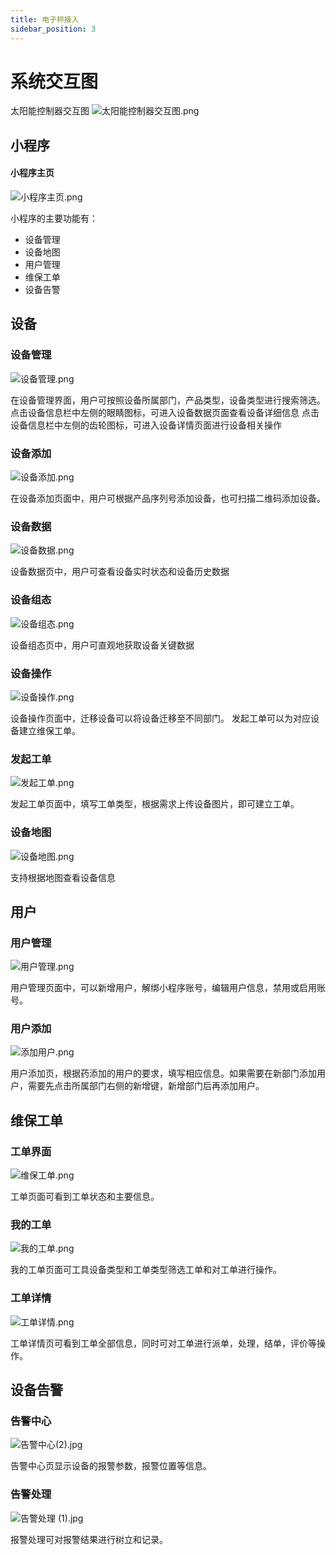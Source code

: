 ```yaml
---
title: 电子秤接入
sidebar_position: 3
---
```


# 系统交互图
太阳能控制器交互图
![太阳能控制器交互图.png](http://dgiot-1253666439.cos.ap-shanghai-fsi.myqcloud.com/shuwa_tech/zh/manual/cloud/Solar_management/%E5%A4%AA%E9%98%B3%E8%83%BD%E6%8E%A7%E5%88%B6%E5%99%A8%E4%BA%A4%E4%BA%92%E5%9B%BE.png)

## 小程序
#### 小程序主页
![小程序主页.png](http://dgiot-1253666439.cos.ap-shanghai-fsi.myqcloud.com/shuwa_tech/zh/manual/cloud/Solar_management/%E5%B0%8F%E7%A8%8B%E5%BA%8F%E4%B8%BB%E9%A1%B5.png)


小程序的主要功能有：
- 设备管理
- 设备地图
- 用户管理
- 维保工单
- 设备告警

## 设备
### 设备管理
![设备管理.png](http://dgiot-1253666439.cos.ap-shanghai-fsi.myqcloud.com/shuwa_tech/zh/manual/cloud/Solar_management/%E8%AE%BE%E5%A4%87%E7%AE%A1%E7%90%86.png)

在设备管理界面，用户可按照设备所属部门，产品类型，设备类型进行搜索筛选。
点击设备信息栏中左侧的眼睛图标，可进入设备数据页面查看设备详细信息
点击设备信息栏中左侧的齿轮图标，可进入设备详情页面进行设备相关操作

### 设备添加
![设备添加.png](http://dgiot-1253666439.cos.ap-shanghai-fsi.myqcloud.com/shuwa_tech/zh/manual/cloud/Solar_management/%E8%AE%BE%E5%A4%87%E6%B7%BB%E5%8A%A0.png)

在设备添加页面中，用户可根据产品序列号添加设备，也可扫描二维码添加设备。

### 设备数据
![设备数据.png](http://dgiot-1253666439.cos.ap-shanghai-fsi.myqcloud.com/shuwa_tech/zh/manual/cloud/Solar_management/%E8%AE%BE%E5%A4%87%E6%95%B0%E6%8D%AE.png)

设备数据页中，用户可查看设备实时状态和设备历史数据

### 设备组态
![设备组态.png](http://dgiot-1253666439.cos.ap-shanghai-fsi.myqcloud.com/shuwa_tech/zh/manual/cloud/Solar_management/%E8%AE%BE%E5%A4%87%E7%BB%84%E6%80%81.png)

设备组态页中，用户可直观地获取设备关键数据

### 设备操作
![设备操作.png](http://dgiot-1253666439.cos.ap-shanghai-fsi.myqcloud.com/shuwa_tech/zh/manual/cloud/Solar_management/%E8%AE%BE%E5%A4%87%E6%93%8D%E4%BD%9C.png)

设备操作页面中，迁移设备可以将设备迁移至不同部门。
发起工单可以为对应设备建立维保工单。


### 发起工单
![发起工单.png](http://dgiot-1253666439.cos.ap-shanghai-fsi.myqcloud.com/shuwa_tech/zh/manual/cloud/Solar_management/%E5%8F%91%E8%B5%B7%E5%B7%A5%E5%8D%95.png)

发起工单页面中，填写工单类型，根据需求上传设备图片，即可建立工单。

### 设备地图
![设备地图.png](http://dgiot-1253666439.cos.ap-shanghai-fsi.myqcloud.com/shuwa_tech/zh/manual/cloud/Solar_management/%E8%AE%BE%E5%A4%87%E5%9C%B0%E5%9B%BE.png)

支持根据地图查看设备信息

## 用户
### 用户管理
![用户管理.png](http://dgiot-1253666439.cos.ap-shanghai-fsi.myqcloud.com/shuwa_tech/zh/manual/cloud/Solar_management/%E7%94%A8%E6%88%B7%E7%AE%A1%E7%90%86.png)

用户管理页面中，可以新增用户，解绑小程序账号，编辑用户信息，禁用或启用账号。

### 用户添加
![添加用户.png](http://dgiot-1253666439.cos.ap-shanghai-fsi.myqcloud.com/shuwa_tech/zh/manual/cloud/Solar_management/%E6%B7%BB%E5%8A%A0%E7%94%A8%E6%88%B7.png)

用户添加页，根据药添加的用户的要求，填写相应信息。如果需要在新部门添加用户，需要先点击所属部门右侧的新增键，新增部门后再添加用户。

## 维保工单
### 工单界面
![维保工单.png](http://dgiot-1253666439.cos.ap-shanghai-fsi.myqcloud.com/shuwa_tech/zh/manual/cloud/Solar_management/%E7%BB%B4%E4%BF%9D%E5%B7%A5%E5%8D%95.png)

工单页面可看到工单状态和主要信息。

### 我的工单
![我的工单.png](http://dgiot-1253666439.cos.ap-shanghai-fsi.myqcloud.com/shuwa_tech/zh/manual/cloud/Solar_management/%E6%88%91%E7%9A%84%E5%B7%A5%E5%8D%95.png)

我的工单页面可工具设备类型和工单类型筛选工单和对工单进行操作。


### 工单详情
![工单详情.png](http://dgiot-1253666439.cos.ap-shanghai-fsi.myqcloud.com/shuwa_tech/zh/manual/cloud/Solar_management/%E5%B7%A5%E5%8D%95%E8%AF%A6%E6%83%85.png)

工单详情页可看到工单全部信息，同时可对工单进行派单，处理，结单，评价等操作。

## 设备告警

### 告警中心
![告警中心(2).jpg](http://dgiot-1253666439.cos.ap-shanghai-fsi.myqcloud.com/shuwa_tech/zh/manual/cloud/Solar_management/%E5%91%8A%E8%AD%A6%E4%B8%AD%E5%BF%83%282%29.jpg)

告警中心页显示设备的报警参数，报警位置等信息。

### 告警处理
![告警处理 (1).jpg](http://dgiot-1253666439.cos.ap-shanghai-fsi.myqcloud.com/shuwa_tech/zh/manual/cloud/Solar_management/%E5%91%8A%E8%AD%A6%E5%A4%84%E7%90%86%20%281%29.jpg)

报警处理可对报警结果进行树立和记录。
